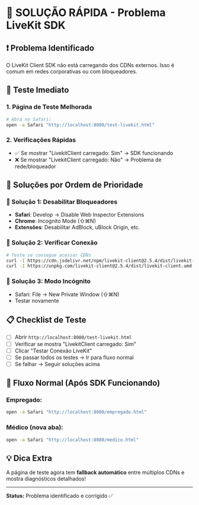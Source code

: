 # 🔧 SOLUÇÃO RÁPIDA - Problema LiveKit SDK

## ❗ Problema Identificado
O LiveKit Client SDK não está carregando dos CDNs externos. Isso é comum em redes corporativas ou com bloqueadores.

## 🚀 Teste Imediato

### 1. Página de Teste Melhorada
```bash
# Abra no Safari:
open -a Safari "http://localhost:8080/test-livekit.html"
```

### 2. Verificações Rápidas
- ✅ Se mostrar "LivekitClient carregado: Sim" → SDK funcionando
- ❌ Se mostrar "LivekitClient carregado: Não" → Problema de rede/bloqueador

## 🔧 Soluções por Ordem de Prioridade

### 🥇 Solução 1: Desabilitar Bloqueadores
- **Safari**: Develop → Disable Web Inspector Extensions
- **Chrome**: Incognito Mode (⇧⌘N)
- **Extensões**: Desabilitar AdBlock, uBlock Origin, etc.

### 🥈 Solução 2: Verificar Conexão
```bash
# Teste se consegue acessar CDNs
curl -I https://cdn.jsdelivr.net/npm/livekit-client@2.5.4/dist/livekit-client.umd.min.js
curl -I https://unpkg.com/livekit-client@2.5.4/dist/livekit-client.umd.min.js
```

### 🥉 Solução 3: Modo Incógnito
- Safari: File → New Private Window (⇧⌘N)
- Testar novamente

## 📋 Checklist de Teste

- [ ] Abrir `http://localhost:8080/test-livekit.html`
- [ ] Verificar se mostra "LivekitClient carregado: Sim"
- [ ] Clicar "Testar Conexão LiveKit"
- [ ] Se passar todos os testes → Ir para fluxo normal
- [ ] Se falhar → Seguir soluções acima

## 🎯 Fluxo Normal (Após SDK Funcionando)

### Empregado:
```bash
open -a Safari "http://localhost:8080/empregado.html"
```

### Médico (nova aba):
```bash
open -a Safari "http://localhost:8080/medico.html"
```

## 💡 Dica Extra
A página de teste agora tem **fallback automático** entre múltiplos CDNs e mostra diagnósticos detalhados!

---
**Status:** Problema identificado e corrigido ✅
